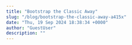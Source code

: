 ```yaml
---
title: "Bootstrap the Classic Away"
slug: "/blog/bootstrap-the-classic-away-a415x"
date: "Thu, 19 Sep 2024 18:38:34 +0000"
author: "GuestUser"
description: ""
---
```


